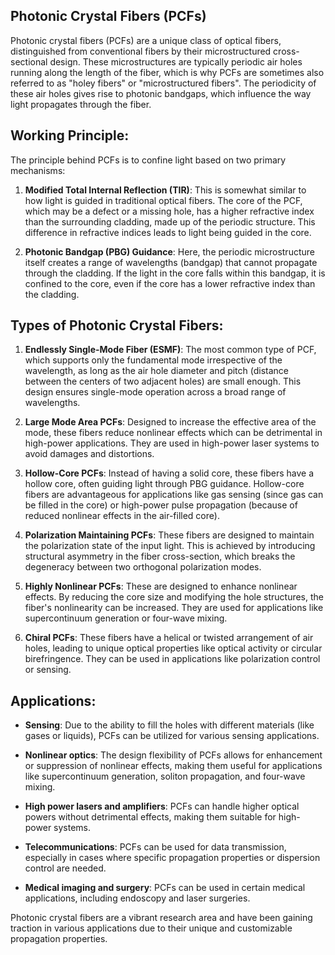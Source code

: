 ## **Photonic Crystal Fibers (PCFs)**

Photonic crystal fibers (PCFs) are a unique class of optical fibers, distinguished from conventional fibers by their microstructured cross-sectional design. These microstructures are typically periodic air holes running along the length of the fiber, which is why PCFs are sometimes also referred to as "holey fibers" or "microstructured fibers". The periodicity of these air holes gives rise to photonic bandgaps, which influence the way light propagates through the fiber.

## **Working Principle**:
The principle behind PCFs is to confine light based on two primary mechanisms:

1. **Modified Total Internal Reflection (TIR)**: This is somewhat similar to how light is guided in traditional optical fibers. The core of the PCF, which may be a defect or a missing hole, has a higher refractive index than the surrounding cladding, made up of the periodic structure. This difference in refractive indices leads to light being guided in the core.

2. **Photonic Bandgap (PBG) Guidance**: Here, the periodic microstructure itself creates a range of wavelengths (bandgap) that cannot propagate through the cladding. If the light in the core falls within this bandgap, it is confined to the core, even if the core has a lower refractive index than the cladding.

## **Types of Photonic Crystal Fibers**:

1. **Endlessly Single-Mode Fiber (ESMF)**: The most common type of PCF, which supports only the fundamental mode irrespective of the wavelength, as long as the air hole diameter and pitch (distance between the centers of two adjacent holes) are small enough. This design ensures single-mode operation across a broad range of wavelengths.

2. **Large Mode Area PCFs**: Designed to increase the effective area of the mode, these fibers reduce nonlinear effects which can be detrimental in high-power applications. They are used in high-power laser systems to avoid damages and distortions.

3. **Hollow-Core PCFs**: Instead of having a solid core, these fibers have a hollow core, often guiding light through PBG guidance. Hollow-core fibers are advantageous for applications like gas sensing (since gas can be filled in the core) or high-power pulse propagation (because of reduced nonlinear effects in the air-filled core).

4. **Polarization Maintaining PCFs**: These fibers are designed to maintain the polarization state of the input light. This is achieved by introducing structural asymmetry in the fiber cross-section, which breaks the degeneracy between two orthogonal polarization modes.

5. **Highly Nonlinear PCFs**: These are designed to enhance nonlinear effects. By reducing the core size and modifying the hole structures, the fiber's nonlinearity can be increased. They are used for applications like supercontinuum generation or four-wave mixing.

6. **Chiral PCFs**: These fibers have a helical or twisted arrangement of air holes, leading to unique optical properties like optical activity or circular birefringence. They can be used in applications like polarization control or sensing.

## **Applications**:

- **Sensing**: Due to the ability to fill the holes with different materials (like gases or liquids), PCFs can be utilized for various sensing applications.
  
- **Nonlinear optics**: The design flexibility of PCFs allows for enhancement or suppression of nonlinear effects, making them useful for applications like supercontinuum generation, soliton propagation, and four-wave mixing.
  
- **High power lasers and amplifiers**: PCFs can handle higher optical powers without detrimental effects, making them suitable for high-power systems.
  
- **Telecommunications**: PCFs can be used for data transmission, especially in cases where specific propagation properties or dispersion control are needed.

- **Medical imaging and surgery**: PCFs can be used in certain medical applications, including endoscopy and laser surgeries.

Photonic crystal fibers are a vibrant research area and have been gaining traction in various applications due to their unique and customizable propagation properties.